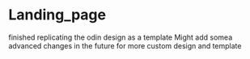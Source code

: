 # Landing_page
finished replicating the odin design as a template 
Might add somea advanced changes in the future for more custom design and template
